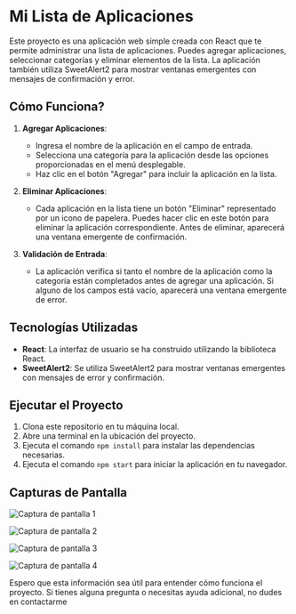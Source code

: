 # Mi Lista de Aplicaciones

Este proyecto es una aplicación web simple creada con React que te permite administrar una lista de aplicaciones. Puedes agregar aplicaciones, seleccionar categorías y eliminar elementos de la lista. La aplicación también utiliza SweetAlert2 para mostrar ventanas emergentes con mensajes de confirmación y error.

## Cómo Funciona?

1. **Agregar Aplicaciones**:
   - Ingresa el nombre de la aplicación en el campo de entrada.
   - Selecciona una categoría para la aplicación desde las opciones proporcionadas en el menú desplegable.
   - Haz clic en el botón "Agregar" para incluir la aplicación en la lista.

2. **Eliminar Aplicaciones**:
   - Cada aplicación en la lista tiene un botón "Eliminar" representado por un icono de papelera. Puedes hacer clic en este botón para eliminar la aplicación correspondiente. Antes de eliminar, aparecerá una ventana emergente de confirmación.

3. **Validación de Entrada**:
   - La aplicación verifica si tanto el nombre de la aplicación como la categoría están completados antes de agregar una aplicación. Si alguno de los campos está vacío, aparecerá una ventana emergente de error.

## Tecnologías Utilizadas

- **React**: La interfaz de usuario se ha construido utilizando la biblioteca React.
- **SweetAlert2**: Se utiliza SweetAlert2 para mostrar ventanas emergentes con mensajes de error y confirmación.

## Ejecutar el Proyecto

1. Clona este repositorio en tu máquina local.
2. Abre una terminal en la ubicación del proyecto.
3. Ejecuta el comando `npm install` para instalar las dependencias necesarias.
4. Ejecuta el comando `npm start` para iniciar la aplicación en tu navegador.

## Capturas de Pantalla

![Captura de pantalla 1](../prueba-tecnica-c-pocket/src/images/screenshots1.png)

![Captura de pantalla 2](../prueba-tecnica-c-pocket/src/images/screenshots2.png)

![Captura de pantalla 3](../prueba-tecnica-c-pocket/src/images/screenshots3.png)

![Captura de pantalla 4](../prueba-tecnica-c-pocket/src/images/screenshots4.png)


Espero que esta información sea útil para entender cómo funciona el proyecto. Si tienes alguna pregunta o necesitas ayuda adicional, no dudes en contactarme
